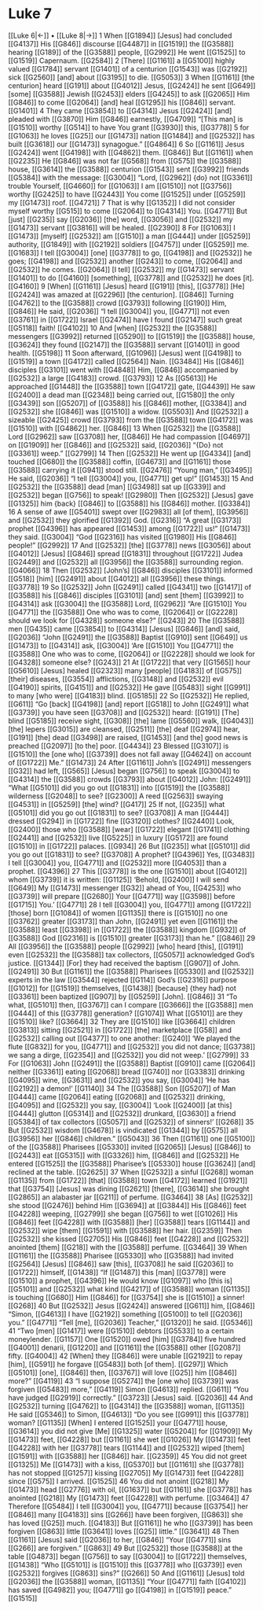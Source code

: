 # Luke 7
[[Luke 6|←]] • [[Luke 8|→]]
1 When [[G1894]] [Jesus] had concluded [[G4137]] His [[G846]] discourse [[G4487]] in [[G1519]] the [[G3588]] hearing [[G189]] of the [[G3588]] people, [[G2992]] He went [[G1525]] to [[G1519]] Capernaum. [[G2584]] 
2 [There] [[G1161]] a [[G5100]] highly valued [[G1784]] servant [[G1401]] of a centurion [[G1543]] was [[G2192]] sick [[G2560]] [and] about [[G3195]] to die. [[G5053]] 
3 When [[G1161]] [the centurion] heard [[G191]] about [[G4012]] Jesus, [[G2424]] he sent [[G649]] [some] [[G3588]] Jewish [[G2453]] elders [[G4245]] to ask [[G2065]] Him [[G846]] to come [[G2064]] [and] heal [[G1295]] his [[G846]] servant. [[G1401]] 
4 They came [[G3854]] to [[G4314]] Jesus [[G2424]] [and] pleaded with [[G3870]] Him [[G846]] earnestly, [[G4709]] “[This man] is [[G1510]] worthy [[G514]] to have You grant [[G3930]] this, [[G3778]] 
5 for [[G1063]] he loves [[G25]] our [[G1473]] nation [[G1484]] and [[G2532]] has built [[G3618]] our [[G1473]] synagogue.” [[G4864]] 
6 So [[G1161]] Jesus [[G2424]] went [[G4198]] with [[G4862]] them. [[G846]] But [[G1161]] when [[G2235]] He [[G846]] was not far [[G568]] from [[G575]] the [[G3588]] house, [[G3614]] the [[G3588]] centurion [[G1543]] sent [[G3992]] friends [[G5384]] with the message: [[G3004]] “Lord, [[G2962]] {do} not [[G3361]] trouble Yourself, [[G4660]] for [[G1063]] I am [[G1510]] not [[G3756]] worthy [[G2425]] to have [[G2443]] You come [[G1525]] under [[G5259]] my [[G1473]] roof. [[G4721]] 
7 That is why [[G1352]] I did not consider myself worthy [[G515]] to come [[G2064]] to [[G4314]] You. [[G4771]] But [just] [[G235]] say [[G2036]] [the] word, [[G3056]] and [[G2532]] my [[G1473]] servant [[G3816]] will be healed. [[G2390]] 
8 For [[G1063]] I [[G1473]] [myself] [[G2532]] am [[G1510]] a man [[G444]] under [[G5259]] authority, [[G1849]] with [[G2192]] soldiers [[G4757]] under [[G5259]] me. [[G1683]] I tell [[G3004]] [one] [[G3778]] to go, [[G4198]] and [[G2532]] he goes; [[G4198]] and [[G2532]] another [[G243]] to come, [[G2064]] and [[G2532]] he comes. [[G2064]] [I tell] [[G2532]] my [[G1473]] servant [[G1401]] to do [[G4160]] [something], [[G3778]] and [[G2532]] he does [it]. [[G4160]] 
9 [When] [[G1161]] [Jesus] heard [[G191]] [this], [[G3778]] [He] [[G2424]] was amazed at [[G2296]] [the centurion]. [[G846]] Turning [[G4762]] to the [[G3588]] crowd [[G3793]] following [[G190]] Him, [[G846]] He said, [[G2036]] “I tell [[G3004]] you, [[G4771]] not even [[G3761]] in [[G1722]] Israel [[G2474]] have I found [[G2147]] such great [[G5118]] faith! [[G4102]] 
10 And [when] [[G2532]] the [[G3588]] messengers [[G3992]] returned [[G5290]] to [[G1519]] the [[G3588]] house, [[G3624]] they found [[G2147]] the [[G3588]] servant [[G1401]] in good health. [[G5198]] 
11 Soon afterward, [[G1096]] [Jesus] went [[G4198]] to [[G1519]] a town [[G4172]] called [[G2564]] Nain. [[G3484]] His [[G846]] disciples [[G3101]] went with [[G4848]] Him, [[G846]] accompanied by [[G2532]] a large [[G4183]] crowd. [[G3793]] 
12 As [[G5613]] He approached [[G1448]] the [[G3588]] town [[G4172]] gate, [[G4439]] He saw [[G2400]] a dead man [[G2348]] being carried out, [[G1580]] the only [[G3439]] son [[G5207]] of [[G3588]] his [[G846]] mother, [[G3384]] and [[G2532]] she [[G846]] was [[G1510]] a widow. [[G5503]] And [[G2532]] a sizeable [[G2425]] crowd [[G3793]] from the [[G3588]] town [[G4172]] was [[G1510]] with [[G4862]] her. [[G846]] 
13 When [[G2532]] the [[G3588]] Lord [[G2962]] saw [[G3708]] her, [[G846]] He had compassion [[G4697]] on [[G1909]] her [[G846]] and [[G2532]] said, [[G2036]] “{Do} not [[G3361]] weep.” [[G2799]] 
14 Then [[G2532]] He went up [[G4334]] [and] touched [[G680]] the [[G3588]] coffin, [[G4673]] and [[G1161]] those [[G3588]] carrying it [[G941]] stood still. [[G2476]] “Young man,” [[G3495]] He said, [[G2036]] “I tell [[G3004]] you, [[G4771]] get up!” [[G1453]] 
15 And [[G2532]] the [[G3588]] dead [man] [[G3498]] sat up [[G339]] and [[G2532]] began [[G756]] to speak! [[G2980]] Then [[G2532]] [Jesus] gave [[G1325]] him {back} [[G846]] to [[G3588]] his [[G846]] mother. [[G3384]] 
16 A sense of awe [[G5401]] swept over [[G2983]] all [of them], [[G3956]] and [[G2532]] they glorified [[G1392]] God. [[G2316]] “A great [[G3173]] prophet [[G4396]] has appeared [[G1453]] among [[G1722]] us!” [[G1473]] they said. [[G3004]] “God [[G2316]] has visited [[G1980]] His [[G846]] people!” [[G2992]] 
17 And [[G2532]] [the] [[G3778]] news [[G3056]] about [[G4012]] [Jesus] [[G846]] spread [[G1831]] throughout [[G1722]] Judea [[G2449]] and [[G2532]] all [[G3956]] the [[G3588]] surrounding region. [[G4066]] 
18 Then [[G2532]] [John’s] [[G846]] disciples [[G3101]] informed [[G518]] [him] [[G2491]] about [[G4012]] all [[G3956]] these things. [[G3778]] 
19 So [[G2532]] John [[G2491]] called [[G4341]] two [[G1417]] of [[G3588]] his [[G846]] disciples [[G3101]] [and] sent [them] [[G3992]] to [[G4314]] ask [[G3004]] the [[G3588]] Lord, [[G2962]] “Are [[G1510]] You [[G4771]] the [[G3588]] One who was to come, [[G2064]] or [[G2228]] should we look for [[G4328]] someone else?” [[G243]] 
20 The [[G3588]] men [[G435]] came [[G3854]] to [[G4314]] [Jesus] [[G846]] [and] said, [[G2036]] “John [[G2491]] the [[G3588]] Baptist [[G910]] sent [[G649]] us [[G1473]] to [[G4314]] ask, [[G3004]] ‘Are [[G1510]] You [[G4771]] the [[G3588]] One who was to come, [[G2064]] or [[G2228]] should we look for [[G4328]] someone else? [[G243]] 
21 At [[G1722]] that very [[G1565]] hour [[G5610]] [Jesus] healed [[G2323]] many [people] [[G4183]] of [[G575]] [their] diseases, [[G3554]] afflictions, [[G3148]] and [[G2532]] evil [[G4190]] spirits, [[G4151]] and [[G2532]] He gave [[G5483]] sight [[G991]] to many [who were] [[G4183]] blind. [[G5185]] 
22 So [[G2532]] He replied, [[G611]] “Go [back] [[G4198]] [and] report [[G518]] to John [[G2491]] what [[G3739]] you have seen [[G3708]] and [[G2532]] heard: [[G191]] [The] blind [[G5185]] receive sight, [[G308]] [the] lame [[G5560]] walk, [[G4043]] [the] lepers [[G3015]] are cleansed, [[G2511]] [the] deaf [[G2974]] hear, [[G191]] [the] dead [[G3498]] are raised, [[G1453]] [and the] good news is preached [[G2097]] [to the] poor. [[G4434]] 
23 Blessed [[G3107]] is [[G1510]] the [one who] [[G3739]] does not fall away [[G4624]] on account of [[G1722]] Me.” [[G1473]] 
24 After [[G1161]] John’s [[G2491]] messengers [[G32]] had left, [[G565]] [Jesus] began [[G756]] to speak [[G3004]] to [[G4314]] the [[G3588]] crowds [[G3793]] about [[G4012]] John: [[G2491]] “What [[G5101]] did you go out [[G1831]] into [[G1519]] the [[G3588]] wilderness [[G2048]] to see? [[G2300]] A reed [[G2563]] swaying [[G4531]] in [[G5259]] [the] wind? [[G417]] 
25 If not, [[G235]] what [[G5101]] did you go out [[G1831]] to see? [[G3708]] A man [[G444]] dressed [[G294]] in [[G1722]] fine [[G3120]] clothes? [[G2440]] Look, [[G2400]] those who [[G3588]] [wear] [[G1722]] elegant [[G1741]] clothing [[G2441]] and [[G2532]] live [[G5225]] in luxury [[G5172]] are found [[G1510]] in [[G1722]] palaces. [[G934]] 
26 But [[G235]] what [[G5101]] did you go out [[G1831]] to see? [[G3708]] A prophet? [[G4396]] Yes, [[G3483]] I tell [[G3004]] you, [[G4771]] and [[G2532]] more [[G4053]] than a prophet. [[G4396]] 
27 This [[G3778]] is the one [[G1510]] about [[G4012]] whom [[G3739]] it is written: [[G1125]] ‘Behold, [[G2400]] I will send [[G649]] My [[G1473]] messenger [[G32]] ahead of You, [[G4253]] who [[G3739]] will prepare [[G2680]] Your [[G4771]] way [[G3598]] before [[G1715]] You.’ [[G4771]] 
28 I tell [[G3004]] you, [[G4771]] among [[G1722]] [those] born [[G1084]] of women [[G1135]] there is [[G1510]] no one [[G3762]] greater [[G3173]] than John, [[G2491]] yet even [[G1161]] the [[G3588]] least [[G3398]] in [[G1722]] the [[G3588]] kingdom [[G932]] of [[G3588]] God [[G2316]] is [[G1510]] greater [[G3173]] than he.” [[G846]] 
29 All [[G3956]] the [[G3588]] people [[G2992]] [who] heard [this], [[G191]] even [[G2532]] the [[G3588]] tax collectors, [[G5057]] acknowledged God’s justice. [[G1344]] [For] they had received the baptism [[G907]] of John. [[G2491]] 
30 But [[G1161]] the [[G3588]] Pharisees [[G5330]] and [[G2532]] experts in the law [[G3544]] rejected [[G114]] God’s [[G2316]] purpose [[G1012]] for [[G1519]] themselves, [[G1438]] [because] {they had} not [[G3361]] been baptized [[G907]] by [[G5259]] [John]. [[G846]] 
31 “To what, [[G5101]] then, [[G3767]] can I compare [[G3666]] the [[G3588]] men [[G444]] of this [[G3778]] generation? [[G1074]] What [[G5101]] are they [[G1510]] like? [[G3664]] 
32 They are [[G1510]] like [[G3664]] children [[G3813]] sitting [[G2521]] in [[G1722]] [the] marketplace [[G58]] and [[G2532]] calling out [[G4377]] to one another: [[G240]] ‘We played the flute [[G832]] for you, [[G4771]] and [[G2532]] you did not dance; [[G3738]] we sang a dirge, [[G2354]] and [[G2532]] you did not weep.’ [[G2799]] 
33 For [[G1063]] John [[G2491]] the [[G3588]] Baptist [[G910]] came [[G2064]] neither [[G3361]] eating [[G2068]] bread [[G740]] nor [[G3383]] drinking [[G4095]] wine, [[G3631]] and [[G2532]] you say, [[G3004]] ‘He has [[G2192]] a demon!’ [[G1140]] 
34 The [[G3588]] Son [[G5207]] of Man [[G444]] came [[G2064]] eating [[G2068]] and [[G2532]] drinking, [[G4095]] and [[G2532]] you say, [[G3004]] ‘Look [[G2400]] [at this] [[G444]] glutton [[G5314]] and [[G2532]] drunkard, [[G3630]] a friend [[G5384]] of tax collectors [[G5057]] and [[G2532]] of sinners!’ [[G268]] 
35 But [[G2532]] wisdom [[G4678]] is vindicated [[G1344]] by [[G575]] all [[G3956]] her [[G846]] children.” [[G5043]] 
36 Then [[G1161]] one [[G5100]] of the [[G3588]] Pharisees [[G5330]] invited [[G2065]] [Jesus] [[G846]] to [[G2443]] eat [[G5315]] with [[G3326]] him, [[G846]] and [[G2532]] He entered [[G1525]] the [[G3588]] Pharisee’s [[G5330]] house [[G3624]] [and] reclined at the table. [[G2625]] 
37 When [[G2532]] a sinful [[G268]] woman [[G1135]] from [[G1722]] [that] [[G3588]] town [[G4172]] learned [[G1921]] that [[G3754]] [Jesus] was dining [[G2621]] [there], [[G3614]] she brought [[G2865]] an alabaster jar [[G211]] of perfume. [[G3464]] 
38 [As] [[G2532]] she stood [[G2476]] behind Him [[G3694]] at [[G3844]] His [[G846]] feet [[G4228]] weeping, [[G2799]] she began [[G756]] to wet [[G1026]] His [[G846]] feet [[G4228]] with [[G3588]] [her] [[G3588]] tears [[G1144]] and [[G2532]] wipe [them] [[G1591]] with [[G3588]] her hair. [[G2359]] Then [[G2532]] she kissed [[G2705]] His [[G846]] feet [[G4228]] and [[G2532]] anointed [them] [[G218]] with the [[G3588]] perfume. [[G3464]] 
39 When [[G1161]] the [[G3588]] Pharisee [[G5330]] who [[G3588]] had invited [[G2564]] [Jesus] [[G846]] saw [this], [[G3708]] he said [[G2036]] to [[G1722]] himself, [[G1438]] “If [[G1487]] this [man] [[G3778]] were [[G1510]] a prophet, [[G4396]] He would know [[G1097]] who [this is] [[G5101]] and [[G2532]] what kind [[G4217]] of [[G3588]] woman [[G1135]] is touching [[G680]] Him [[G846]] for [[G3754]] she is [[G1510]] a sinner! [[G268]] 
40 But [[G2532]] Jesus [[G2424]] answered [[G611]] him, [[G846]] “Simon, [[G4613]] I have [[G2192]] something [[G5100]] to tell [[G2036]] you.” [[G4771]] “Tell [me], [[G2036]] Teacher,” [[G1320]] he said. [[G5346]] 
41 “Two [men] [[G1417]] were [[G1510]] debtors [[G5533]] to a certain moneylender. [[G1157]] One [[G1520]] owed [him] [[G3784]] five hundred [[G4001]] denarii, [[G1220]] and [[G1161]] the [[G3588]] other [[G2087]] fifty. [[G4004]] 
42 [When] they [[G846]] were unable [[G2192]] to repay [him], [[G591]] he forgave [[G5483]] both [of them]. [[G297]] Which [[G5101]] [one], [[G846]] then, [[G3767]] will love [[G25]] him [[G846]] more?” [[G4119]] 
43 “I suppose [[G5274]] the [one who] [[G3739]] was forgiven [[G5483]] more,” [[G4119]] Simon [[G4613]] replied. [[G611]] “You have judged [[G2919]] correctly.” [[G3723]] [Jesus] said. [[G2036]] 
44 And [[G2532]] turning [[G4762]] to [[G4314]] the [[G3588]] woman, [[G1135]] He said [[G5346]] to Simon, [[G4613]] “Do you see [[G991]] this [[G3778]] woman? [[G1135]] [When] I entered [[G1525]] your [[G4771]] house, [[G3614]] you did not give [Me] [[G1325]] water [[G5204]] for [[G1909]] My [[G1473]] feet, [[G4228]] but [[G1161]] she wet [[G1026]] My [[G1473]] feet [[G4228]] with her [[G3778]] tears [[G1144]] and [[G2532]] wiped [them] [[G1591]] with [[G3588]] her [[G846]] hair. [[G2359]] 
45 You did not greet [[G1325]] Me [[G1473]] with a kiss, [[G5370]] but [[G1161]] she [[G3778]] has not stopped [[G1257]] kissing [[G2705]] My [[G1473]] feet [[G4228]] since [[G575]] I arrived. [[G1525]] 
46 You did not anoint [[G218]] My [[G1473]] head [[G2776]] with oil, [[G1637]] but [[G1161]] she [[G3778]] has anointed [[G218]] My [[G1473]] feet [[G4228]] with perfume. [[G3464]] 
47 Therefore [[G5484]] I tell [[G3004]] you, [[G4771]] because [[G3754]] her [[G846]] many [[G4183]] sins [[G266]] have been forgiven, [[G863]] she has loved [[G25]] much. [[G4183]] But [[G1161]] he who [[G3739]] has been forgiven [[G863]] little [[G3641]] loves [[G25]] little.” [[G3641]] 
48 Then [[G1161]] [Jesus] said [[G2036]] to her, [[G846]] “Your [[G4771]] sins [[G266]] are forgiven.” [[G863]] 
49 But [[G2532]] those [[G3588]] at the table [[G4873]] began [[G756]] to say [[G3004]] to [[G1722]] themselves, [[G1438]] “Who [[G5101]] is [[G1510]] this [[G3778]] who [[G3739]] even [[G2532]] forgives [[G863]] sins?” [[G266]] 
50 And [[G1161]] [Jesus] told [[G2036]] the [[G3588]] woman, [[G1135]] “Your [[G4771]] faith [[G4102]] has saved [[G4982]] you; [[G4771]] go [[G4198]] in [[G1519]] peace.” [[G1515]] 
